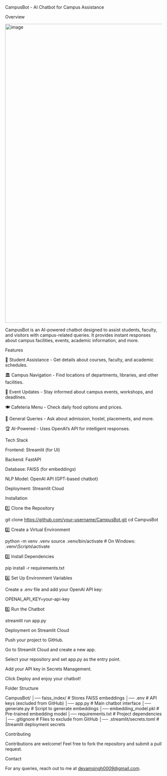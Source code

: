 CampusBot - AI Chatbot for Campus Assistance

Overview

<img width="959" alt="image" src="https://github.com/user-attachments/assets/9fede338-ccff-4a01-84af-8875a5a83b08" />


CampusBot is an AI-powered chatbot designed to assist students, faculty, and visitors with campus-related queries. It provides instant responses about campus facilities, events, academic information, and more.

Features

📌 Student Assistance - Get details about courses, faculty, and academic schedules.

🏛 Campus Navigation - Find locations of departments, libraries, and other facilities.

📅 Event Updates - Stay informed about campus events, workshops, and deadlines.

🍽 Cafeteria Menu - Check daily food options and prices.

📝 General Queries - Ask about admission, hostel, placements, and more.

🏆 AI-Powered - Uses OpenAI’s API for intelligent responses.

Tech Stack

Frontend: Streamlit (for UI)

Backend: FastAPI

Database: FAISS (for embeddings)

NLP Model: OpenAI API (GPT-based chatbot)

Deployment: Streamlit Cloud

Installation

1️⃣ Clone the Repository

git clone https://github.com/your-username/CampusBot.git
cd CampusBot

2️⃣ Create a Virtual Environment

python -m venv .venv
source .venv/bin/activate  # On Windows: .venv\Scripts\activate

3️⃣ Install Dependencies

pip install -r requirements.txt

4️⃣ Set Up Environment Variables

Create a .env file and add your OpenAI API key:

OPENAI_API_KEY=your-api-key

5️⃣ Run the Chatbot

streamlit run app.py

Deployment on Streamlit Cloud

Push your project to GitHub.

Go to Streamlit Cloud and create a new app.

Select your repository and set app.py as the entry point.

Add your API key in Secrets Management.

Click Deploy and enjoy your chatbot!

Folder Structure

CampusBot/
│── faiss_index/          # Stores FAISS embeddings
│── .env                  # API keys (excluded from GitHub)
│── app.py                # Main chatbot interface
│── generate.py           # Script to generate embeddings
│── embedding_model.pkl   # Pre-trained embedding model
│── requirements.txt      # Project dependencies
│── .gitignore            # Files to exclude from GitHub
│── .streamlit/secrets.toml  # Streamlit deployment secrets

Contributing

Contributions are welcome! Feel free to fork the repository and submit a pull request.

Contact

For any queries, reach out to me at devamsingh0009@gmail.com.

